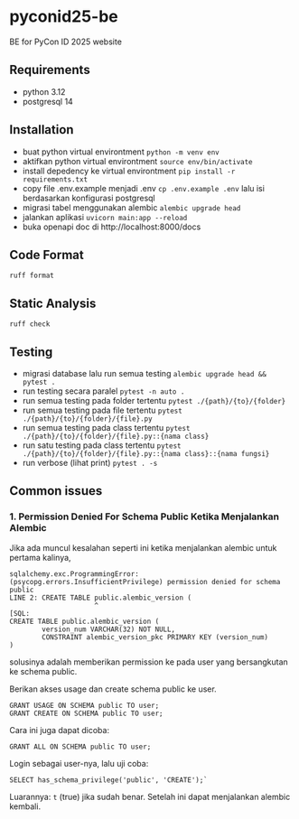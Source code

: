 # pyconid25-be
BE for PyCon ID 2025 website

## Requirements
- python 3.12
- postgresql 14

## Installation
- buat python virtual environtment `python -m venv env`
- aktifkan python virtual environtment `source env/bin/activate`
- install depedency ke virtual environtment `pip install -r requirements.txt`
- copy file .env.example menjadi .env `cp .env.example .env` lalu isi berdasarkan konfigurasi postgresql
- migrasi tabel menggunakan alembic `alembic upgrade head`
- jalankan aplikasi `uvicorn main:app --reload`
- buka openapi doc di http://localhost:8000/docs

## Code Format
`ruff format`

## Static Analysis
`ruff check`

## Testing
- migrasi database lalu run semua testing `alembic upgrade head && pytest .`
- run testing secara paralel `pytest -n auto .`
- run semua testing pada folder tertentu `pytest ./{path}/{to}/{folder}`
- run semua testing pada file tertentu `pytest ./{path}/{to}/{folder}/{file}.py`
- run semua testing pada class tertentu `pytest ./{path}/{to}/{folder}/{file}.py::{nama class}`
- run satu testing pada class tertentu `pytest ./{path}/{to}/{folder}/{file}.py::{nama class}::{nama fungsi}`
- run verbose (lihat print) `pytest . -s`

## Common issues
### 1. Permission Denied For Schema Public Ketika Menjalankan Alembic
Jika ada muncul kesalahan seperti ini ketika menjalankan alembic untuk pertama kalinya,
```
sqlalchemy.exc.ProgrammingError: (psycopg.errors.InsufficientPrivilege) permission denied for schema public
LINE 2: CREATE TABLE public.alembic_version (
                     ^
[SQL: 
CREATE TABLE public.alembic_version (
        version_num VARCHAR(32) NOT NULL, 
        CONSTRAINT alembic_version_pkc PRIMARY KEY (version_num)
)
```

solusinya adalah memberikan permission ke pada user yang bersangkutan ke schema public.

Berikan akses usage dan create schema public ke user.
```
GRANT USAGE ON SCHEMA public TO user;
GRANT CREATE ON SCHEMA public TO user;
```

Cara ini juga dapat dicoba:
```
GRANT ALL ON SCHEMA public TO user;
```

Login sebagai user-nya, lalu uji coba:
```
SELECT has_schema_privilege('public', 'CREATE');`
```

Luarannya: `t` (true) jika sudah benar. Setelah ini dapat menjalankan alembic kembali.